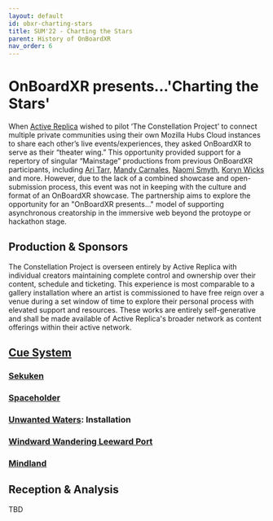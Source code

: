 ```yaml
---
layout: default
id: obxr-charting-stars
title: SUM'22 - Charting the Stars
parent: History of OnBoardXR
nav_order: 6
---
```


# OnBoardXR presents...'Charting the Stars'
When [Active Replica]() wished to pilot ‘The Constellation Project’ to connect multiple private communities using their own Mozilla Hubs Cloud instances to share each other’s live events/experiences, they asked OnBoardXR to serve as their “theater wing.” This opportunity provided support for a repertory of singular “Mainstage” productions from previous OnBoardXR participants, including [Ari Tarr](), [Mandy Carnales](), [Naomi Smyth](), [Koryn Wicks]() and more. However, due to the lack of a combined showcase and open-submission process, this event was not in keeping with the culture and format of an OnBoardXR showcase. The partnership aims to explore the opportunity for an "OnBoardXR presents..." model of supporting asynchronous creatorship in the immersive web beyond the protoype or hackathon stage.

## Production & Sponsors
The Constellation Project is overseen entirely by Active Replica with individual creators maintaining complete control and ownership over their content, schedule and ticketing. This experience is most comparable to a gallery installation where an artist is commissioned to have free reign over a venue during a set window of time to explore their personal process with elevated support and resources. These works are entirely self-generative and shall be made available of Active Replica's broader network as content offerings within their active network. 

## [Cue System](./glossary-cue-system.md)

### [Sekuken](./activereplica.md) 
### [Spaceholder](./mandy-carnales.md)
### [Unwanted Waters](./unwired-dance.md): Installation
### [Windward Wandering Leeward Port](./koryn-wicks.md)
### [Mindland](./naomi-smyth.md)

## Reception & Analysis
TBD
